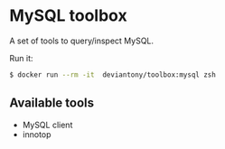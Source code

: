 MySQL toolbox
=============

A set of tools to query/inspect MySQL.

Run it:

```bash
$ docker run --rm -it  deviantony/toolbox:mysql zsh
```

Available tools
---------------

* MySQL client
* innotop
